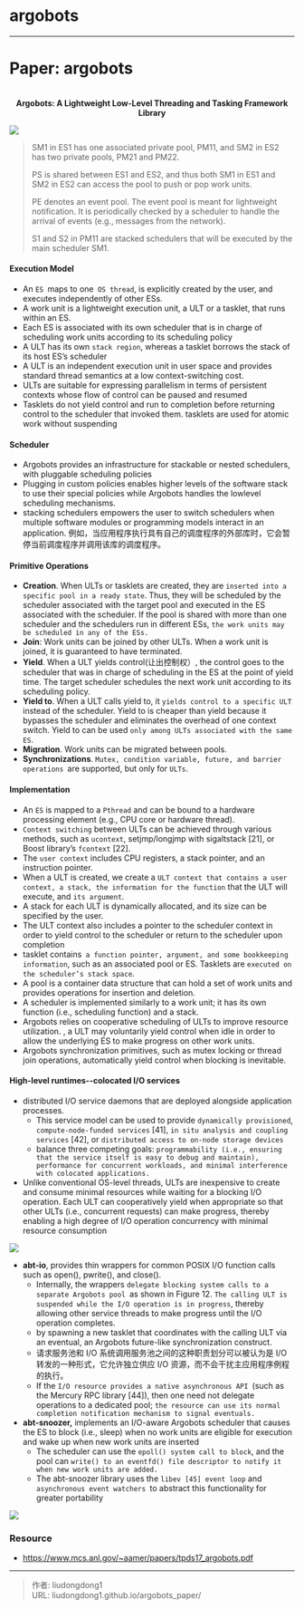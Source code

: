 # argobots


> 

------

# Paper: argobots

<div align=center>
<br/>
<b>Argobots: A Lightweight Low-Level Threading and Tasking Framework
Library
</b>
</div>

![](https://gitee.com/github-25970295/blogimgv2022/raw/master/image-20220730211342377-16691013698119.png)

> SM1 in ES1 has one associated private pool, PM11, and SM2 in ES2 has two private pools, PM21 and PM22.
>
> PS is shared between ES1 and ES2, and thus both SM1 in ES1 and SM2 in ES2 can access the pool to push or pop work units.
>
> PE denotes an event pool. The event pool is meant for lightweight notification. It is periodically checked by a scheduler to handle the arrival of events (e.g., messages from the network).
>
> S1 and S2 in PM11 are stacked schedulers that will be executed by the main scheduler SM1.

#### Execution Model

- An `ES `maps to one` OS thread`, is explicitly created by the user, and executes independently of other ESs.
- A work unit is a lightweight execution unit, a ULT or a tasklet, that runs within an ES.
- Each ES is associated with its own scheduler that is in charge of scheduling work units according to its scheduling policy
- A ULT has its own `stack region`, whereas a tasklet borrows the stack of its host ES’s scheduler
- A ULT is an independent execution unit in user space and provides standard thread semantics at a low context-switching cost.
- ULTs are suitable for expressing parallelism in terms of persistent contexts whose flow of control can be paused and resumed
- Tasklets do not yield control and run to completion before returning control to the scheduler that invoked them. tasklets are used for atomic work without suspending

#### Scheduler

- Argobots provides an infrastructure for stackable or nested schedulers, with pluggable scheduling policies
- Plugging in custom policies enables higher levels of the software stack to use their special policies while Argobots handles the lowlevel scheduling mechanisms.
-  stacking schedulers empowers the user to switch schedulers when multiple software modules or programming models interact in an application. 例如，当应用程序执行具有自己的调度程序的外部库时，它会暂停当前调度程序并调用该库的调度程序。

#### Primitive Operations

- **Creation**. When ULTs or tasklets are created, they are `inserted into a specific pool in a ready state`. Thus, they will be scheduled by the scheduler associated with the target pool and executed in the ES associated with the scheduler. If the pool is shared with more than one scheduler and the schedulers run in different ESs, `the work units may be scheduled in any of the ESs.` 
- **Join**: Work units can be joined by other ULTs. When a work unit is joined, it is guaranteed to have terminated. 
- **Yield**. When a ULT yields control(让出控制权）, the control goes to the scheduler that was in charge of scheduling in the ES at the point of yield time. The target scheduler schedules the next work unit according to its scheduling policy.
- **Yield to**. When a ULT calls yield to, it `yields control to a specific ULT `instead of the scheduler. Yield to is cheaper than yield because it bypasses the scheduler and eliminates the overhead of one context switch. Yield to can be used `only among ULTs associated with the same ES`. 
- **Migration**. Work units can be migrated between pools. 
- **Synchronizations**. `Mutex, condition variable, future, and barrier operations `are supported, but only for `ULTs`.

#### Implementation

- An `ES` is mapped to a `Pthread` and can be bound to a hardware processing element (e.g., CPU core or hardware thread).
- `Context switching` between ULTs can be achieved through various methods, such as `ucontext`, setjmp/longjmp with sigaltstack [21], or Boost library’s `fcontext` [22].
-  The `user context` includes CPU registers, a stack pointer, and an instruction pointer.
  - When a ULT is created, we create a `ULT context that contains a user context, a stack, the information for the function` that the ULT will execute, and `its argument`.
  - A stack for each ULT is dynamically allocated, and its size can be specified by the user. 
  - The ULT context also includes a pointer to the scheduler context in order to yield control to the scheduler or return to the scheduler upon completion
  - tasklet  contains` a function pointer, argument, and some bookkeeping information`, such as an associated pool or ES. Tasklets are `executed on the scheduler’s stack space`.
- A pool is a container data structure that can hold a set of work units and provides operations for insertion and deletion. 
- A scheduler is implemented similarly to a work unit; it has its own function (i.e., scheduling function) and a stack. 
- Argobots relies on cooperative scheduling of ULTs to improve resource utilization. , a ULT may voluntarily yield control when idle in order to allow the underlying ES to make progress on other work units.
- Argobots synchronization primitives, such as mutex locking or thread join operations, automatically yield control when blocking is inevitable.

#### High-level runtimes--colocated I/O services

- distributed I/O service daemons that are deployed alongside application processes.
  - This service model can be used to provide `dynamically provisioned`, `compute-node-funded services` [41], `in situ analysis and coupling services` [42], or `distributed access to on-node storage devices`
  - balance three competing goals: `programmability (i.e., ensuring that the service itself is easy to debug and maintain), performance for concurrent workloads, and minimal interference with colocated applications.`
- Unlike conventional OS-level threads, ULTs are inexpensive to create and consume minimal resources while waiting for a blocking I/O operation. Each ULT can cooperatively yield when appropriate so that other ULTs (i.e., concurrent requests) can make progress, thereby enabling a high degree of I/O operation concurrency with minimal resource consumption

![](https://gitee.com/github-25970295/blogimgv2022/raw/master/image-20220730215322082.png)

- **abt-io**, provides thin wrappers for common POSIX I/O function calls such as open(), pwrite(), and close().
  - Internally, the wrappers `delegate blocking system calls to a separate Argobots pool `as shown in Figure 12. `The calling ULT is suspended while the I/O operation is in progress`, thereby allowing other service threads to make progress until the I/O operation completes.
  - by spawning a new tasklet that coordinates with the calling ULT via an eventual, an Argobots future-like synchronization construct.
  - 请求服务池和 I/O 系统调用服务池之间的这种职责划分可以被认为是 I/O 转发的一种形式，它允许独立供应 I/O 资源，而不会干扰主应用程序例程的执行。
  - If the `I/O resource provides a native asynchronous API `(such as the Mercury RPC library [44]), then one need not delegate operations to a dedicated pool; `the resource can use its normal completion notification mechanism to signal eventuals.`
- **abt-snoozer,** implements an I/O-aware Argobots scheduler that causes the ES to block (i.e., sleep) when no work units are eligible for execution and wake up when new work units are inserted
  - The scheduler can use the `epoll() system call to block`, and the pool can `write() to an eventfd() file descriptor to notify it when new work units are added.`
  -  The abt-snoozer library uses the `libev [45] event loop` and `asynchronous event watchers `to abstract this functionality for greater portability

![](https://gitee.com/github-25970295/blogimgv2022/raw/master/image-20220730215517985.png)

### Resource

- https://www.mcs.anl.gov/~aamer/papers/tpds17_argobots.pdf

---

> 作者: liudongdong1  
> URL: liudongdong1.github.io/argobots_paper/  

